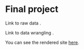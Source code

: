 # Final project

Link to raw data []().

Link to data wrangling []().


You can see the rendered site [here](https://uc-cfss.github.io/fp-JordanAMartin/).